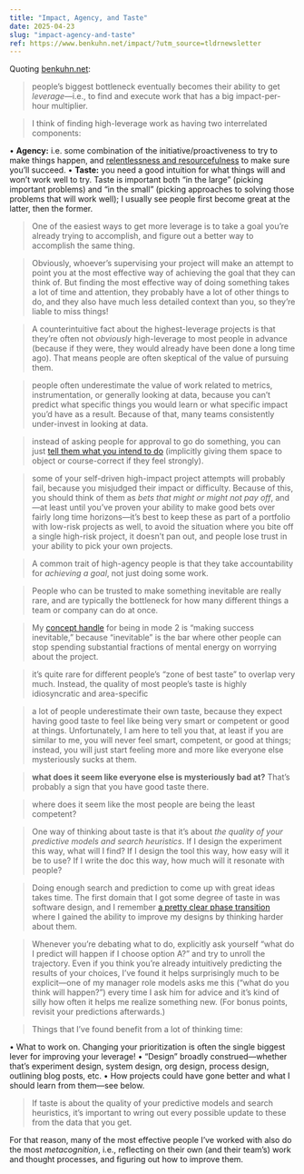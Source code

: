 ```yaml
---
title: "Impact, Agency, and Taste"
date: 2025-04-23
slug: "impact-agency-and-taste"
ref: https://www.benkuhn.net/impact/?utm_source=tldrnewsletter
---
```


Quoting [benkuhn.net](https://www.benkuhn.net/impact/?utm_source=tldrnewsletter):

> people’s biggest bottleneck eventually becomes their ability to get *leverage*—i.e., to find and execute work that has a big impact-per-hour multiplier.

> I think of finding high-leverage work as having two interrelated components:

•   **Agency:** i.e. some combination of the initiative/proactiveness to try to make things happen, and [relentlessness and resourcefulness](https://paulgraham.com/relres.html) to make sure you’ll succeed.
•   **Taste:** you need a good intuition for what things will and won’t work well to try. Taste is important both “in the large” (picking important problems) and “in the small” (picking approaches to solving those problems that will work well); I usually see people first become great at the latter, then the former.

> One of the easiest ways to get more leverage is to take a goal you’re already trying to accomplish, and figure out a better way to accomplish the same thing.

> Obviously, whoever’s supervising your project will make an attempt to point you at the most effective way of achieving the goal that they can think of. But finding the most effective way of doing something takes a lot of time and attention, they probably have a lot of other things to do, and they also have much less detailed context than you, so they’re liable to miss things!

> A counterintuitive fact about the highest-leverage projects is that they’re often not *obviously* high-leverage to most people in advance (because if they were, they would already have been done a long time ago). That means people are often skeptical of the value of pursuing them.

> people often underestimate the value of work related to metrics, instrumentation, or generally looking at data, because you can’t predict what specific things you would learn or what specific impact you’d have as a result. Because of that, many teams consistently under-invest in looking at data.

> instead of asking people for approval to go do something, you can just [tell them what you intend to do](https://trainingmag.com/change-top-down-leadership-with-i-intend-to/) (implicitly giving them space to object or course-correct if they feel strongly).

> some of your self-driven high-impact project attempts will probably fail, because you misjudged their impact or difficulty. Because of this, you should think of them as *bets that might or might not pay off*, and—at least until you’ve proven your ability to make good bets over fairly long time horizons—it’s best to keep these as part of a portfolio with low-risk projects as well, to avoid the situation where you bite off a single high-risk project, it doesn’t pan out, and people lose trust in your ability to pick your own projects.

> A common trait of high-agency people is that they take accountability for *achieving a goal*, not just doing some work.

> People who can be trusted to make something inevitable are really rare, and are typically the bottleneck for how many different things a team or company can do at once.

> My [concept handle](https://notes.andymatuschak.org/z3b7sidNrEkNaY9qfGwZjwz) for being in mode 2 is “making success inevitable,” because “inevitable” is the bar where other people can stop spending substantial fractions of mental energy on worrying about the project.

> it’s quite rare for different people’s “zone of best taste” to overlap very much. Instead, the quality of most people’s taste is highly idiosyncratic and area-specific

> a lot of people underestimate their own taste, because they expect having good taste to feel like being very smart or competent or good at things. Unfortunately, I am here to tell you that, at least if you are similar to me, you will never feel smart, competent, or good at things; instead, you will just start feeling more and more like everyone else mysteriously sucks at them.

> **what does it seem like everyone else is mysteriously bad at?** That’s probably a sign that you have good taste there.

> where does it seem like the most people are being the least competent?

> One way of thinking about taste is that it’s about *the quality of your predictive models and search heuristics*. If I design the experiment this way, what will I find? If I design the tool this way, how easy will it be to use? If I write the doc this way, how much will it resonate with people?

> Doing enough search and prediction to come up with great ideas takes time. The first domain that I got some degree of taste in was software design, and I remember [a pretty clear phase transition](https://www.benkuhn.net/conviction/#:~:text=Since%20I%20had%20plenty%20of%20free%20time%2C%20I%20spent%20it%20thinking%20through%20my%20plans%20from%20first%20principles.) where I gained the ability to improve my designs by thinking harder about them.

> Whenever you’re debating what to do, explicitly ask yourself “what do I predict will happen if I choose option A?” and try to unroll the trajectory. Even if you think you’re already intuitively predicting the results of your choices, I’ve found it helps surprisingly much to be explicit—one of my manager role models asks me this (“what do you think will happen?”) every time I ask him for advice and it’s kind of silly how often it helps me realize something new. (For bonus points, revisit your predictions afterwards.)

> Things that I’ve found benefit from a lot of thinking time:

•   What to work on. Changing your prioritization is often the single biggest lever for improving your leverage!
•   “Design” broadly construed—whether that’s experiment design, system design, org design, process design, outlining blog posts, etc.
•   How projects could have gone better and what I should learn from them—see below.

> If taste is about the quality of your predictive models and search heuristics, it’s important to wring out every possible update to these from the data that you get.

For that reason, many of the most effective people I’ve worked with also do the most *metacognition*, i.e., reflecting on their own (and their team’s) work and thought processes, and figuring out how to improve them.